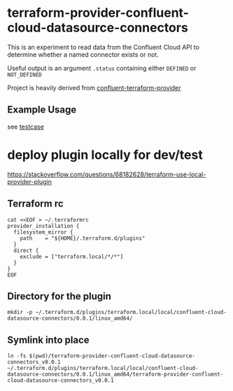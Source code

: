 # terraform-provider-confluent-cloud-datasource-connectors

This is an experiment to read data from the Confluent Cloud API to determine whether a named connector exists or not.

Useful output is an argument `.status` containing either `DEFINED` or `NOT_DEFINED`

Project is heavily derived from [confluent-terraform-provider](https://docs.confluent.io/cloud/current/get-started/terraform-provider.html#using-the-confluent-terraform-provider)

## Example Usage

see [testcase](testcase/test.tf)


# deploy plugin locally for dev/test

https://stackoverflow.com/questions/68182628/terraform-use-local-provider-plugin

## Terraform rc
```
cat <<EOF > ~/.terraformrc
provider_installation {
  filesystem_mirror {
    path    = "${HOME}/.terraform.d/plugins"
  }
  direct {
    exclude = ["terraform.local/*/*"]
  }
}
EOF
```

## Directory for the plugin
```
mkdir -p ~/.terraform.d/plugins/terraform.local/local/confluent-cloud-datasource-connectors/0.0.1/linux_amd64/
```

## Symlink into place
```
ln -fs $(pwd)/terraform-provider-confluent-cloud-datasource-connectors_v0.0.1 ~/.terraform.d/plugins/terraform.local/local/confluent-cloud-datasource-connectors/0.0.1/linux_amd64/terraform-provider-confluent-cloud-datasource-connectors_v0.0.1
```

